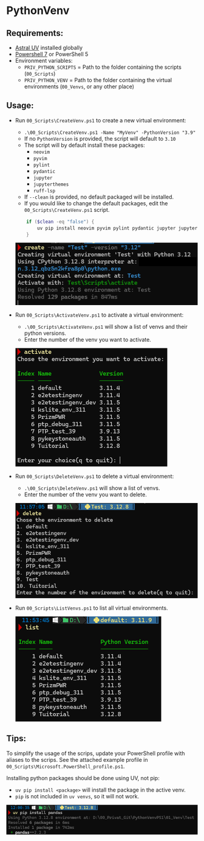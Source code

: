 # PythonVenv

## Requirements:

- [Astral UV](https://docs.astral.sh/uv/) installed globally
- [Powershell 7](https://github.com/PowerShell/powershell/releases) or PowerShell 5
- Environment variables:
    - `PRIV_PYTHON_SCRIPTS` = Path to the folder containing the scripts (`00_Scripts`)
    - `PRIV_PYTHON_VENV` = Path to the folder containing the virtual environments (`00_Venvs`, or any other place)

## Usage:

- Run `00_Scripts\CreateVenv.ps1` to create a new virtual environment:
    - `.\00_Scripts\CreateVenv.ps1 -Name "MyVenv" -PythonVersion "3.9"`
    - If no `PythonVersion` is provided, the script will default to `3.10`
    - The script will by default install these packages:
        - `neovim`
        - `pyvim`
        - `pylint`
        - `pydantic`
        - `jupyter`
        - `jupyterthemes`
        - `ruff-lsp`
    - If `--clean` is provided, no default packaged will be installed.
    - If you would like to change the default packages, edit the `00_Scripts\CreateVenv.ps1` script.

    ```powershell
        if ($clean -eq "false") {
            uv pip install neovim pyvim pylint pydantic jupyter jupyterthemes ruff-lsp
        }
    ```

    ![image](./img/create.png)

- Run `00_Scripts\ActivateVenv.ps1` to activate a virtual environment:
    - `.\00_Scripts\ActivateVenv.ps1` will show a list of venvs and their python versions.
    - Enter the number of the venv you want to activate.

    ![image](./img/activate.png)

- Run `00_Scripts\DeleteVenv.ps1` to delete a virtual environment:
    - `.\00_Scripts\DeleteVenv.ps1` will show a list of venvs.
    - Enter the number of the venv you want to delete.

    ![image](./img/delete.png)

- Run `00_Scripts\ListVenvs.ps1` to list all virtual environments.

    ![image](./img/list.png)

## Tips:

To simplify the usage of the scrips, update your PowerShell profile with aliases to the scrips.
See the attached example profile in `00_Scripts\Microsoft.PowerShell_profile.ps1`.

Installing python packages should be done using UV, not pip:
  - `uv pip install <package>` will install the package in the active venv.
  - `pip` is not included in `uv venvs`, so it will not work.

  ![image](./img/uvpipinstall.png)
